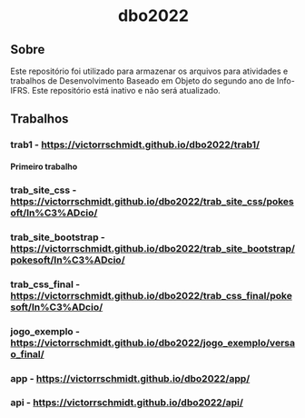 <h1 align="center">dbo2022</h1>

## Sobre

Este repositório foi utilizado para armazenar os arquivos para atividades e trabalhos de Desenvolvimento Baseado em Objeto do segundo ano de Info-IFRS. Este repositório está inativo e não será atualizado.

## Trabalhos

### trab1 - https://victorrschmidt.github.io/dbo2022/trab1/

#### Primeiro trabalho

### trab_site_css - https://victorrschmidt.github.io/dbo2022/trab_site_css/pokesoft/In%C3%ADcio/
### trab_site_bootstrap - https://victorrschmidt.github.io/dbo2022/trab_site_bootstrap/pokesoft/In%C3%ADcio/
### trab_css_final - https://victorrschmidt.github.io/dbo2022/trab_css_final/pokesoft/In%C3%ADcio/
### jogo_exemplo - https://victorrschmidt.github.io/dbo2022/jogo_exemplo/versao_final/
### app - https://victorrschmidt.github.io/dbo2022/app/
### api - https://victorrschmidt.github.io/dbo2022/api/
